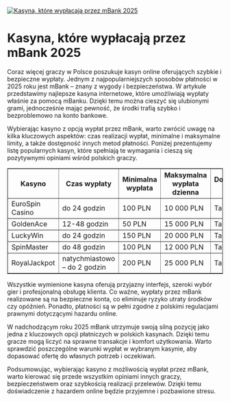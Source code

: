 [![Kasyna, które wypłacają przez mBank 2025](https://123-caf.pages.dev/gitsignup.png)](https://vrmoo.ru/Bt82HjjY)

<h1>Kasyna, które wypłacają przez mBank 2025</h1> <p>Coraz więcej graczy w Polsce poszukuje kasyn online oferujących szybkie i bezpieczne wypłaty. Jednym z najpopularniejszych sposobów płatności w 2025 roku jest mBank – znany z wygody i bezpieczeństwa. W artykule przedstawimy najlepsze kasyna internetowe, które umożliwiają wypłaty właśnie za pomocą mBanku. Dzięki temu można cieszyć się ulubionymi grami, jednocześnie mając pewność, że środki trafią szybko i bezproblemowo na konto bankowe.</p> <p>Wybierając kasyno z opcją wypłat przez mBank, warto zwrócić uwagę na kilka kluczowych aspektów: czas realizacji wypłat, minimalne i maksymalne limity, a także dostępność innych metod płatności. Poniżej prezentujemy listę popularnych kasyn, które spełniają te wymagania i cieszą się pozytywnymi opiniami wśród polskich graczy.</p>  <table border="1" cellpadding="8" cellspacing="0" style="border-collapse: collapse; width: 100%;">   <thead>     <tr>       <th>Kasyno</th>       <th>Czas wypłaty</th>       <th>Minimalna wypłata</th>       <th>Maksymalna wypłata dzienna</th>       <th>Dostępność mBank</th>     </tr>   </thead>   <tbody>     <tr>       <td>EuroSpin Casino</td>       <td>do 24 godzin</td>       <td>100 PLN</td>       <td>10 000 PLN</td>       <td>Tak</td>     </tr>     <tr>       <td>GoldenAce</td>       <td>12-48 godzin</td>       <td>50 PLN</td>       <td>15 000 PLN</td>       <td>Tak</td>     </tr>     <tr>       <td>LuckyWin</td>       <td>do 24 godzin</td>       <td>150 PLN</td>       <td>20 000 PLN</td>       <td>Tak</td>     </tr>     <tr>       <td>SpinMaster</td>       <td>do 48 godzin</td>       <td>100 PLN</td>       <td>12 000 PLN</td>       <td>Tak</td>     </tr>     <tr>       <td>RoyalJackpot</td>       <td>natychmiastowo – do 2 godzin</td>       <td>200 PLN</td>       <td>25 000 PLN</td>       <td>Tak</td>     </tr>   </tbody> </table>  <p>Wszystkie wymienione kasyna oferują przyjazny interfejs, szeroki wybór gier i profesjonalną obsługę klienta. Co ważne, wypłaty przez mBank realizowane są na bezpieczne konta, co eliminuje ryzyko utraty środków czy opóźnień. Ponadto, płatności są w pełni zgodne z polskimi regulacjami prawnymi dotyczącymi hazardu online.</p>  <p>W nadchodzącym roku 2025 mBank utrzymuje swoją silną pozycję jako jedna z kluczowych opcji płatniczych w polskich kasynach. Dzięki temu gracze mogą liczyć na sprawne transakcje i komfort użytkowania. Warto sprawdzić poszczególne warunki wypłat w wybranym kasynie, aby dopasować ofertę do własnych potrzeb i oczekiwań.</p>  <p>Podsumowując, wybierając kasyno z możliwością wypłat przez mBank, warto kierować się przede wszystkim opiniami innych graczy, bezpieczeństwem oraz szybkością realizacji przelewów. Dzięki temu doświadczenie z hazardem online będzie przyjemne i pozbawione stresu.</p>